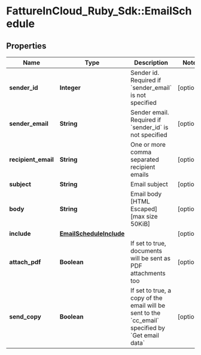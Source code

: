 # FattureInCloud_Ruby_Sdk::EmailSchedule

## Properties

| Name | Type | Description | Notes |
| ---- | ---- | ----------- | ----- |
| **sender_id** | **Integer** | Sender id. Required if &#x60;sender_email&#x60; is not specified | [optional] |
| **sender_email** | **String** | Sender email. Required if &#x60;sender_id&#x60; is not specified | [optional] |
| **recipient_email** | **String** | One or more comma separated recipient emails | [optional] |
| **subject** | **String** | Email subject | [optional] |
| **body** | **String** | Email body [HTML Escaped] [max size 50KiB] | [optional] |
| **include** | [**EmailScheduleInclude**](EmailScheduleInclude.md) |  | [optional] |
| **attach_pdf** | **Boolean** | If set to true, documents will be sent as PDF attachments too | [optional] |
| **send_copy** | **Boolean** | If set to true, a copy of the email will be sent to the &#x60;cc_email&#x60; specified by &#x60;Get email data&#x60; | [optional] |


